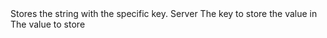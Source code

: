 <function name="SetString" parent="IGameEvent" type="classfunc">
	<description>
		Stores the string with the specific key.
	</description>
	<realm>Server</realm>
	<args>
		<arg name="key" type="string">The key to store the value in</arg>
		<arg name="value" type="string">The value to store</arg>
	</args>
</function>